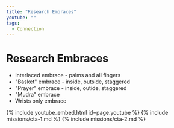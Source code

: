 ```yaml
---
title: "Research Embraces"
youtube: ""
tags:
  - Connection
---
```


# Research Embraces #

* Interlaced embrace - palms and all fingers 
* "Basket" embrace - inside, outside, staggered
* "Prayer" embrace - inside, outide, staggered
* "Mudra" embrace
* Wrists only embrace

{% include youtube_embed.html id=page.youtube %}
{% include missions/cta-1.md %}
{% include missions/cta-2.md %}
